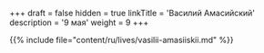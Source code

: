 +++
draft = false
hidden = true
linkTitle = 'Василий Амасийский'
description = '9 мая'
weight = 9
+++

{{% include file="content/ru/lives/vasilii-amasiiskii.md" %}}
